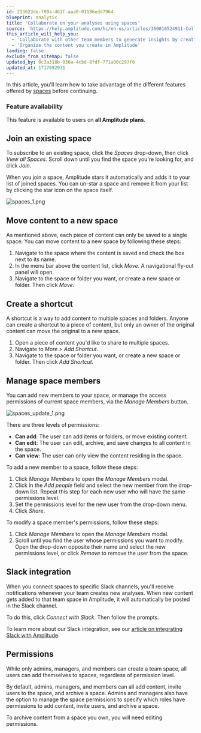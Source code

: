 ```yaml
---
id: 213623de-f09a-461f-aaa0-01186edd7964
blueprint: analytic
title: 'Collaborate on your analyses using spaces'
source: 'https://help.amplitude.com/hc/en-us/articles/360016524911-Collaborate-on-your-analyses-using-spaces'
this_article_will_help_you:
  - 'Collaborate with other team members to generate insights by creating and refining analyses together'
  - 'Organize the content you create in Amplitude'
landing: false
exclude_from_sitemap: false
updated_by: 0c3a318b-936a-4cbd-8fdf-771a90c297f0
updated_at: 1717692931
---
```

In this article, you'll learn how to take advantage of the different features offered by [spaces](/get-started/spaces) before continuing.

### Feature availability

This feature is available to users on **all Amplitude plans**.

## Join an existing space

To subscribe to an existing space, click the *Spaces* drop-down, then click *View all Spaces*. Scroll down until you find the space you're looking for, and click *Join*.

When you join a space, Amplitude stars it automatically and adds it to your list of joined spaces. You can un-star a space and remove it from your list by clicking the star icon on the space itself.

![spaces_1.png](/output/img/analytics/spaces_1.png)

## Move content to a new space

As mentioned above, each piece of content can only be saved to a single space. You can move content to a new space by following these steps:

1. Navigate to the space where the content is saved and check the box next to its name.
2. In the menu bar above the content list, click *Move*. A navigational fly-out panel will open.
3. Navigate to the space or folder you want, or create a new space or folder. Then click *Move*.

## Create a shortcut

A shortcut is a way to add content to multiple spaces and folders. Anyone can create a shortcut to a piece of content, but only an owner of the original content can move the original to a new space.

1. Open a piece of content you'd like to share to multiple spaces.
2. Navigate to *More > Add Shortcut*.
3. Navigate to the space or folder you want, or create a new space or folder. Then click *Add Shortcut*.

## Manage space members

You can add new members to your space, or manage the access permissions of current space members, via the *Manage Members* button.

![spaces_update_1.png](/output/img/analytics/spaces_update_1.png)

There are three levels of permissions:

* **Can add**: The user can add items or folders, or move existing content.
* **Can edit**: The user can edit, archive, and save changes to all content in the space.
* **Can view**: The user can only view the content residing in the space.

To add a new member to a space, follow these steps:

1. Click *Manage Members* to open the *Manage Members* modal.
2. Click in the *Add people* field and select the new member from the drop-down list. Repeat this step for each new user who will have the same permissions level.
3. Set the permissions level for the new user from the drop-down menu.
4. Click *Share*.

To modify a space member's permissions, follow these steps:

1. Click *Manage Members* to open the *Manage Members* modal.
2. Scroll until you find the user whose permissions you want to modify. Open the drop-down opposite their name and select the new permissions level, or click *Remove* to remove the user from the space.

## Slack integration

When you connect spaces to specific Slack channels, you'll receive notifications whenever your team creates new analyses. When new content gets added to that team space in Amplitude, it will automatically be posted in the Slack channel.

To do this, click *Connect with Slack*. Then follow the prompts.

To learn more about our Slack integration, see our [article on integrating Slack with Amplitude](/analytics/integrate-slack).

## Permissions

While only admins, managers, and members can create a team space, all users can add themselves to spaces, regardless of permission level.

By default, admins, managers, and members can all add content, invite users to the space, and archive a space. Admins and managers also have the option to manage the space permissions to specify which roles have permissions to add content, invite users, and archive a space.

To archive content from a space you own, you will need editing permissions.
